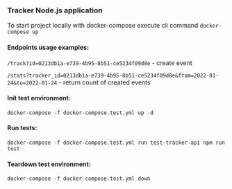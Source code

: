 ### Tracker Node.js application

To start project locally with docker-compose execute cli command `docker-compose up`

#### Endpoints usage examples:
`/track?id=0213db1a-e739-4b95-8b51-ce5234f09d8e` - create event

`/stats?tracker_id=0213db1a-e739-4b95-8b51-ce5234f09d8e&from=2022-01-24&to=2022-01-24` - return count of created events

#### Init test environment:
`docker-compose -f docker-compose.test.yml up -d`
#### Run tests:
`docker-compose -f docker-compose.test.yml run test-tracker-api npm run test`
#### Teardown test environment:
`docker-compose -f docker-compose.test.yml down`
